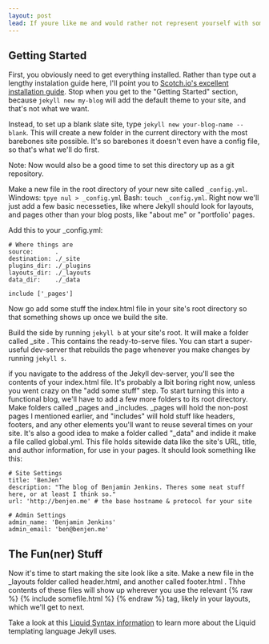 ```yaml
---
layout: post
lead: If youre like me and would rather not represent yourself with someone else's work, you might not like the idea of using a prebuilt theme for your blog or personal webpage. This means that if you ever do want to set up a blog, you get to experience the joys of learning the inner workings of the platform. I had used WordPress in the past and enjoyed the polished feel, but I didn't need nearly everything it offered so I turned to Jekyll, a simple but powerful CMS that excels at hosting static sites. In this post I go through what it takes to turn a bank-slate Jekyll site into your own unique creation.  
---
```


## Getting Started

First, you obviously need to get everything installed. Rather than type out a lengthy instalation guide here, I'll point you to [Scotch.io's excellent installation guide](https://scotch.io/tutorials/getting-started-with-jekyll-plus-a-free-bootstrap-3-starter-theme). Stop when you get to the "Getting Started" section, because `jekyll new my-blog` will add the default theme to your site, and that's not what we want.

Instead, to set up a blank slate site, type `jekyll new your-blog-name --blank`. This will create a new folder in the current directory with the most barebones site possible. It's so barebones it doesn't even have a config file, so that's what we'll do first.

Note: Now would also be a good time to set this directory up as a git repository.

Make a new file in the root directory of your new site called `_config.yml`. Windows: `tpye nul > _config.yml` Bash: `touch _config.yml`. Right now we'll just add a few basic necesseties, like where Jekyll should look for layouts, and pages other than your blog posts, like "about me" or "portfolio' pages. 

Add this to your _config.yml:
  ```
  # Where things are
  source:      .
  destination: ./_site
  plugins_dir: ./_plugins
  layouts_dir: ./_layouts
  data_dir:    ./_data
  
  include ['_pages']
  ```

Now go add some stuff the index.html file in your site's root directory so that something shows up once we build the site.

Build the side by running `jekyll b` at your site's root. It will make a folder called _site . This contains the ready-to-serve files. You can start a super-useful dev-server that rebuilds the page whenever you make changes by running `jekyll s`.

if you navigate to the address of the Jekyll dev-server, you'll see the contents of your index.html file. It's probably a lbit boring right now, unless you went crazy on the "add some stuff" step. To start turning this into a functional blog, we'll have to add a few more folders to its root directory. Make folders called _pages and _includes. _pages will hold the non-post pages I mentioned earlier, and "includes" will hold stuff like headers, footers, and any other elements you'll want to reuse several times on your site. It's also a good idea to make a folder called "_data" and indide it make a file called global.yml. This file holds sitewide data like the site's URL, title, and author information, for use in your pages. It should look something like this:
```
# Site Settings
title: 'BenJen'
description: "The blog of Benjamin Jenkins. Theres some neat stuff here, or at least I think so."
url: 'http://benjen.me' # the base hostname & protocol for your site

# Admin Settings
admin_name: 'Benjamin Jenkins'
admin_email: 'ben@benjen.me'
```

## The Fun(ner) Stuff

Now it's time to start making the site look like a site. Make a new file in the _layouts folder called header.html, and another called footer.html . Thhe contents of these files will show up wherever you use the relevant {% raw %} {% include somefile.html %} {% endraw %} tag, likely in your layouts, which we'll get to next.

Take a look at this [Liquid Syntax information](http://shopify.github.io/liquid/basics/introduction/) to learn more about the Liquid templating language Jekyll uses.








